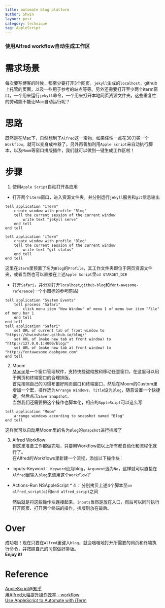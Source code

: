 ```yaml
---
title: automate blog platform 
author: Shwin
layout: post
category: technique
tag: AppleScript
---
```


### 使用Alfred workflow自动生成工作区
# 需求场景
每次要写博客的时候，都至少要打开3个网页，`jekyll`生成的`localhost`，github上托管的页面，以及一些用于参考的站点等等。另外还需要打开至少两个iterm窗口，一个用来运行`jekyll`命令，一个用来打开本地网页资源文件夹。这些重复性的劳动能不能让Mac自动运行呢？

# 思路
既然是在Mac下，自然想到了`Alfred`这一宝物，如果任性一点花30刀买一个`Workflow`，就可以变身成神器了。另外再善加利用`Apple script`来自动执行脚本，以及`Moom`等窗口排版插件，我们就可以做到一键生成工作区啦！

# 步骤

1. 使用`Apple Script`自动打开各应用  
* 打开两个`iterm`窗口，进入资源文件夹，并分别运行`jekyll`服务和`git`信息输出
```
tell application "iTerm"
	create window with profile "Blog"
	tell the current session of the current window
		write text "jekyll serve"
	end tell
end tell
```
```
tell application "iTerm"
	create window with profile "Blog"
	tell the current session of the current window
		write text "git status"
	end tell
end tell
```
这里在`iterm`里预置了名为`Blog`的`Profile`，其工作文件夹即位于网页资源文件夹，或者当然也可以直接在上述`Apple Script`里`cd $TARGET_DIR`  
* 打开`Safari`，并分别打开`localhost`,`github-blog`和`font-awesome-reference`(一个小图标的参考网站)
```
tell application "System Events"
	tell process "Safari"
		click menu item "New Window" of menu 1 of menu bar item "File" of menu bar 1
	end tell
end tell
tell application "Safari"
	set URL of current tab of front window to "https://shwinshaker.github.io/blog/"
	set URL of (make new tab at front window) to "http://127.0.0.1:4000/blog/"
	set URL of (make new tab at front window) to "http://fontawesome.dashgame.com"
end tell
```

2. Moom  
[Moom](https://manytricks.com/moom/)是一个窗口管理软件，支持快捷键缩放和移动任意窗口，在这里可以用于网页和终端窗口的合理排版。  
首先按照自己的习惯布置好网页窗口和终端窗口，然后在Moom的Custom里增加一个宏，操作选为`Arrange Windows`，`Title`设为`Blog`，随意设置一个快捷键，然后点击`Save Snapshot`。  
当然我们还需要把这个操作也脚本化，相应的`AppleScipt`可以这么写
```
tell application "Moom"
	arrange windows according to snapshot named "Blog"
end tell
```
这样就可以自动用Moom里的名为`Blog`的`snapshot`进行排版了

3. Alfred Workflow  
到这里准备工作都做完啦，只要用Workflow把以上所有都自动化和流程化就行了。    
在Alfred的Workflows里新建一个流程，添加以下操作块：
* Inputs-Keyword： `Keyword`设为blog，`Argument`选为`No`，这样就可以直接在`Alfred`里输入`blog`来调用这个`Workflow`了
* Actions-Run NSAppleScript * 4： 分别拷贝上述4个脚本至`on alfred_script(q)`和`end alfred_script`之间

	然后就是将这些操作块连接起来，`Inputs`当然是放在入口，然后可以同时执行打开网页、打开两个终端的操作，排版则放在最后。

# Over
成功啦！现在只要在`Alfred`里键入`blog`，就会嗖嗖地打开所需要的网页和终端执行命令，并按照自己的习惯做好排版。  
**Enjoy it!**

# Reference
[AppleScript@知乎](https://www.zhihu.com/topic/19627404/top-answers)  
[用Alfred大幅提升操作效率 - workflow](https://zhuanlan.zhihu.com/p/19986749)  
[Use AppleScript to Automate with iTerm](https://tj.ie/use-applescript-to-automate-with-iterm)  